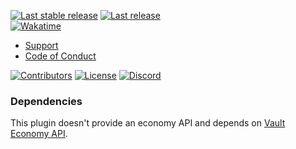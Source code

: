 [![Last stable release](https://img.shields.io/github/v/release/Wixonic/WalkersChatEvent?display_name=tag&label=Last%20stable%20release)](https://github.com/Wixonic/WalkersChatEvent/releases) [![Last release](https://img.shields.io/github/v/tag/Wixonic/WalkersChatEvent?display_name=tag&label=Last%20pre-release)](https://github.com/Wixonic/WalkersChatEvent/tags)<br />
[![Wakatime](https://wakatime.com/badge/github/Wixonic/WalkersChatEvent.svg?style=flat)](https://wakatime.com/badge/github/Wixonic/WalkersChatEvent)

- [Support](https://github.com/Wixonic/WalkersChatEvent/blob/Default/.github/SUPPORT.md)
- [Code of Conduct](https://github.com/Wixonic/WalkersChatEvent/blob/Default/.github/CODE_OF_CONDUCT.md)

[![Contributors](https://img.shields.io/github/contributors/Wixonic/WalkersChatEvent?color=%2308F&label=Contributors)](https://github.com/Wixonic/WalkersChatEvent/blob/Default/.github/CONTRIBUTING.md)
[![License](https://img.shields.io/github/license/Wixonic/WalkersChatEvent?color=%23555&label=License)](https://github.com/Wixonic/WalkersChatEvent/blob/Default/LICENSE)
[![Discord](https://img.shields.io/discord/1020663521530351627?logo=discord&logoColor=94ABFC&label=Discord&color=7289DA)](https://go.wixonic.fr/discord)

### Dependencies

This plugin doesn't provide an economy API and depends on [Vault Economy API](https://www.spigotmc.org/resources/vault.34315/).
